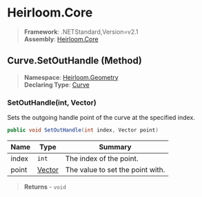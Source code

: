 # Heirloom.Core

> **Framework**: .NETStandard,Version=v2.1  
> **Assembly**: [Heirloom.Core][0]

## Curve.SetOutHandle (Method)

> **Namespace**: [Heirloom.Geometry][0]  
> **Declaring Type**: [Curve][1]

### SetOutHandle(int, Vector)

Sets the outgoing handle point of the curve at the specified index.

```cs
public void SetOutHandle(int index, Vector point)
```

| Name  | Type        | Summary                          |
|-------|-------------|----------------------------------|
| index | `int`       | The index of the point.          |
| point | [Vector][2] | The value to set the point with. |

> **Returns** - `void`

[0]: ../../../Heirloom.Core.md
[1]: ../Curve.md
[2]: ../../Heirloom/Vector.md
